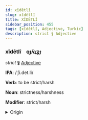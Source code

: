 ```yaml
---
id: xîdêtlî
slug: xîdêtlî
title: XÎDÊTLÎ
sidebar_position: 455
tags: [xîdêtlî, Adjective, Turkic]
description: strict § Adjective
---
```


### xîdêtlî&emsp;<span kind="abugida">ɋɟʌ̆ʇʓɟ</span>

*strict* **§** [Adjective](../../tags/Adjective)

**IPA**: /ˈʃi.det.li/

**Verb**: to be strict/harsh

**Noun**: strictness/harshness

**Modifier**: strict/harsh

<details>
    <summary>Origin</summary>
    Turkish şiddetli <br/>
    <em>Turkic Language Family</em>
</details>